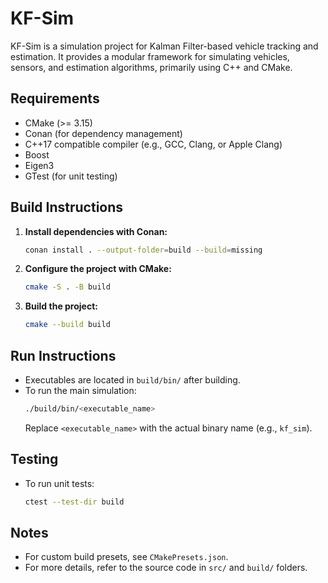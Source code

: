 # KF-Sim

KF-Sim is a simulation project for Kalman Filter-based vehicle tracking and estimation. It provides a modular framework for simulating vehicles, sensors, and estimation algorithms, primarily using C++ and CMake.

## Requirements
- CMake (>= 3.15)
- Conan (for dependency management)
- C++17 compatible compiler (e.g., GCC, Clang, or Apple Clang)
- Boost
- Eigen3
- GTest (for unit testing)

## Build Instructions
1. **Install dependencies with Conan:**
   ```sh
   conan install . --output-folder=build --build=missing
   ```
2. **Configure the project with CMake:**
   ```sh
   cmake -S . -B build
   ```
3. **Build the project:**
   ```sh
   cmake --build build
   ```

## Run Instructions
- Executables are located in `build/bin/` after building.
- To run the main simulation:
  ```sh
  ./build/bin/<executable_name>
  ```
  Replace `<executable_name>` with the actual binary name (e.g., `kf_sim`).

## Testing
- To run unit tests:
  ```sh
  ctest --test-dir build
  ```

## Notes
- For custom build presets, see `CMakePresets.json`.
- For more details, refer to the source code in `src/` and `build/` folders.
